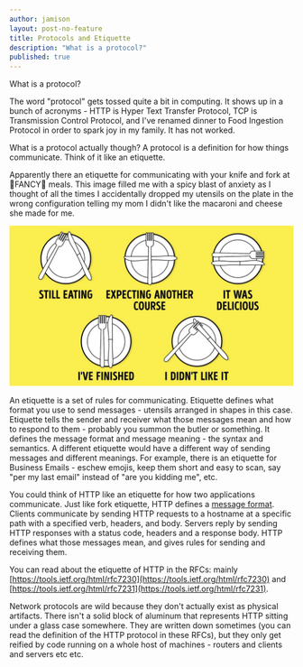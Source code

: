 ```yaml
---
author: jamison
layout: post-no-feature
title: Protocols and Etiquette
description: "What is a protocol?"
published: true
---
```

What is a protocol?

The word "protocol" gets tossed quite a bit in computing. It shows up in a bunch of acronyms - HTTP is Hyper Text Transfer Protocol, TCP is Transmission Control Protocol, and I've renamed dinner to Food Ingestion Protocol in order to spark joy in my family. It has not worked.

What is a protocol actually though? A protocol is a definition for how things communicate. Think of it like an etiquette.

Apparently there an etiquette for communicating with your knife and fork at 🎩FANCY👸 meals. This image filled me with a spicy blast of anxiety as I thought of all the times I accidentally dropped my utensils on the plate in the wrong configuration telling my mom I didn't like the macaroni and cheese she made for me.

![Etiquette rules for how you place your utensils on a page.](/images/etiquette.png)

An etiquette is a set of rules for communicating. Etiquette defines what format you use to send messages - utensils arranged in shapes in this case. Etiquette tells the sender and receiver what those messages mean and how to respond to them - probably you summon the butler or something. It defines the message format and message meaning - the syntax and semantics. A different etiquette would have a different way of sending messages and different meanings. For example, there is an etiquette for Business Emails - eschew emojis, keep them short and easy to scan, say "per my last email" instead of "are you kidding me", etc.

You could think of HTTP like an etiquette for how two applications communicate. Just like fork etiquette, HTTP defines a [message format](https://tools.ietf.org/html/rfc7230#section-3). Clients communicate by sending HTTP requests to a hostname at a specific path with a specified verb, headers, and body. Servers reply by sending HTTP responses with a status code, headers and a response body. HTTP defines what those messages mean, and gives rules for sending and receiving them.

You can read about the etiquette of HTTP in the RFCs: mainly [https://tools.ietf.org/html/rfc7230](https://tools.ietf.org/html/rfc7230) and [https://tools.ietf.org/html/rfc7231](https://tools.ietf.org/html/rfc7231).

Network protocols are wild because they don't actually exist as physical artifacts. There isn't a solid block of aluminum that represents HTTP sitting under a glass case somewhere. They are written down sometimes (you can read the definition of the HTTP protocol in these RFCs), but they only get reified by code running on a whole host of machines - routers and clients and servers etc etc.
